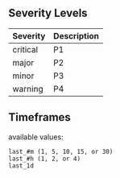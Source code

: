 ## Severity Levels

| Severity | Description |
| --- | --- |
| critical | P1 |
| major | P2 |
| minor | P3 |
| warning | P4 |

## Timeframes

available values: 
```
last_#m (1, 5, 10, 15, or 30) 
last_#h (1, 2, or 4) 
last_1d
```